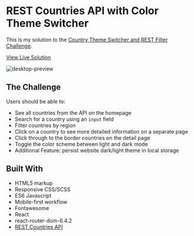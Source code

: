 # REST Countries API with Color Theme Switcher

This is my solution to the [Country Theme Switcher and REST Filter Challenge](https://www.frontendmentor.io/challenges/rest-countries-api-with-color-theme-switcher-5cacc469fec04111f7b848ca/hub/rest-countries-api-with-color-theme-switcher-T_Jm3Jq2Uy).

[View Live Solution](https://kev-jung.github.io/rest-countries-api/)

![desktop-preview](https://user-images.githubusercontent.com/86936720/197305579-7804786f-3098-4ea7-a98c-9694a62786dc.jpg)

## The Challenge

Users should be able to:

- See all countries from the API on the homepage
- Search for a country using an `input` field
- Filter countries by region
- Click on a country to see more detailed information on a separate page
- Click through to the border countries on the detail page
- Toggle the color scheme between light and dark mode
- Additional Feature: persist website dark/light theme in local storage

## Built With

- HTML5 markup
- Responsive CSS/SCSS
- ES6 Javascript
- Mobile-first workflow
- Fontawesome
- React
- react-router-dom-6.4.2
- [REST Countries API](https://restcountries.com)
